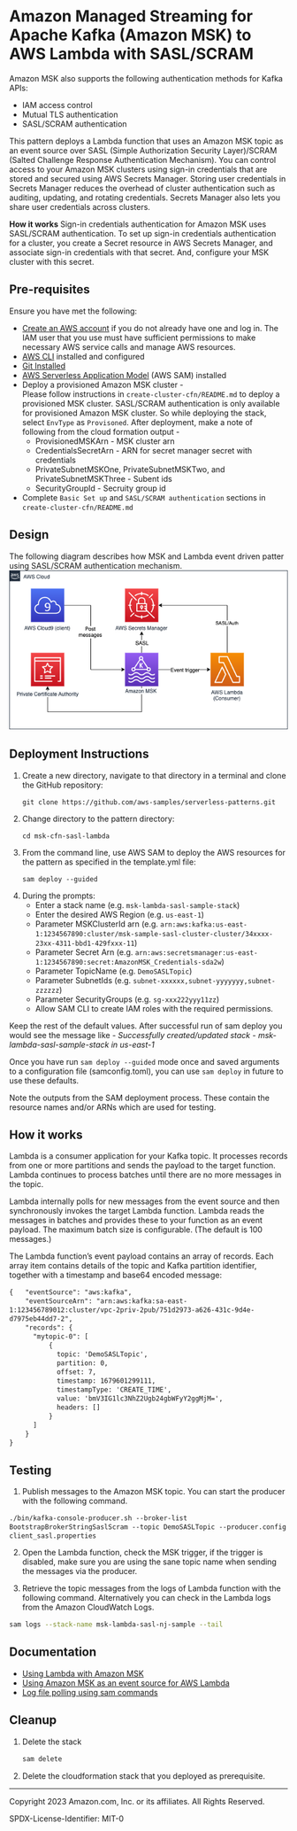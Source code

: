 # Amazon Managed Streaming for Apache Kafka (Amazon MSK) to AWS Lambda with SASL/SCRAM

Amazon MSK also supports the following authentication methods for Kafka APIs:
* IAM access control
* Mutual TLS authentication
* SASL/SCRAM authentication

This pattern deploys a Lambda function that uses an Amazon MSK topic as an event source over SASL (Simple Authorization Security Layer)/SCRAM (Salted Challenge Response Authentication Mechanism). You can control access to your Amazon MSK clusters using sign-in credentials that are stored and secured using AWS Secrets Manager. Storing user credentials in Secrets Manager reduces the overhead of cluster authentication such as auditing, updating, and rotating credentials. Secrets Manager also lets you share user credentials across clusters.

**How it works**
Sign-in credentials authentication for Amazon MSK uses SASL/SCRAM authentication. To set up sign-in credentials authentication for a cluster, you create a Secret resource in AWS Secrets Manager, and associate sign-in credentials with that secret. And, configure your MSK cluster with this secret.


[//]: # (Learn more about this pattern at Serverless Land Patterns: https://serverlessland.com/patterns/msk-lambda-sasl)


## Pre-requisites
Ensure you have met the following:
* [Create an AWS account](https://portal.aws.amazon.com/gp/aws/developer/registration/index.html) if you do not already have one and log in. The IAM user that you use must have sufficient permissions to make necessary AWS service calls and manage AWS resources.
* [AWS CLI](https://docs.aws.amazon.com/cli/latest/userguide/install-cliv2.html) installed and configured
* [Git Installed](https://git-scm.com/book/en/v2/Getting-Started-Installing-Git)
* [AWS Serverless Application Model](https://docs.aws.amazon.com/serverless-application-model/latest/developerguide/serverless-sam-cli-install.html) (AWS SAM) installed
* Deploy a provisioned Amazon MSK cluster - <br>
   Please follow instructions in `create-cluster-cfn/README.md` to deploy a provisioned MSK cluster. SASL/SCRAM authentication is only available for provisioned Amazon MSK cluster. So while deploying the stack, select `EnvType` as `Provisoned`. After deployment, make a note of following from the cloud formation output - 
    - ProvisionedMSKArn - MSK cluster arn
    - CredentialsSecretArn - ARN for secret manager secret with credentials
    - PrivateSubnetMSKOne, PrivateSubnetMSKTwo, and PrivateSubnetMSKThree - Subent ids
    - SecurityGroupId - Secruity group id
* Complete `Basic Set up` and `SASL/SCRAM authentication` sections in `create-cluster-cfn/README.md` 
## Design
The following diagram describes how MSK and Lambda event driven patter using SASL/SCRAM authentication mechanism.
![SASL Diagram](./images/msk-lambda-sasl.png)
## Deployment Instructions

1. Create a new directory, navigate to that directory in a terminal and clone the GitHub repository:
    ``` 
    git clone https://github.com/aws-samples/serverless-patterns.git
    ```
1. Change directory to the pattern directory:
    ```
    cd msk-cfn-sasl-lambda
    ```
1. From the command line, use AWS SAM to deploy the AWS resources for the pattern as specified in the template.yml file:
    ```
    sam deploy --guided
    ```
1. During the prompts:
    * Enter a stack name (e.g. `msk-lambda-sasl-sample-stack`)
    * Enter the desired AWS Region (e.g. `us-east-1`)
    * Parameter MSKClusterId arn (e.g. `arn:aws:kafka:us-east-1:1234567890:cluster/msk-sample-sasl-cluster-cluster/34xxxx-23xx-4311-bbd1-429fxxx-11`)
    * Parameter Secret Arn (e.g. `arn:aws:secretsmanager:us-east-1:1234567890:secret:AmazonMSK_Credentials-sda2w`)
    * Parameter TopicName (e.g. `DemoSASLTopic`)
    * Parameter SubnetIds (e.g. `subnet-xxxxxx,subnet-yyyyyyy,subnet-zzzzzz`)
    * Parameter SecurityGroups (e.g. `sg-xxx222yyy11zz`)
    * Allow SAM CLI to create IAM roles with the required permissions.

Keep the rest of the default values. After successful run of sam deploy you would see the  message like - _Successfully created/updated stack - msk-lambda-sasl-sample-stack in us-east-1_

Once you have run `sam deploy --guided` mode once and saved arguments to a configuration file (samconfig.toml), you can use `sam deploy` in future to use these defaults.

Note the outputs from the SAM deployment process. These contain the resource names and/or ARNs which are used for testing.

## How it works

Lambda is a consumer application for your Kafka topic. It processes records from one or more partitions and sends the payload to the target function. Lambda continues to process batches until there are no more messages in the topic.

Lambda internally polls for new messages from the event source and then synchronously invokes the target Lambda function. Lambda reads the messages in batches and provides these to your function as an event payload. The maximum batch size is configurable. (The default is 100 messages.) 

The Lambda function’s event payload contains an array of records. Each array item contains details of the topic and Kafka partition identifier, together with a timestamp and base64 encoded message:

```
{   "eventSource": "aws:kafka",
    "eventSourceArn": "arn:aws:kafka:sa-east-1:123456789012:cluster/vpc-2priv-2pub/751d2973-a626-431c-9d4e-d7975eb44dd7-2",
    "records": {
      "mytopic-0": [
          {
            topic: 'DemoSASLTopic',
            partition: 0,
            offset: 7,
            timestamp: 1679601299111,
            timestampType: 'CREATE_TIME',
            value: 'bmV3IG1lc3NhZ2Ugb24gbWFyY2ggMjM=',
            headers: []
          }
      ]
    }
}
```

## Testing

1. Publish messages to the Amazon MSK topic. You can start the producer with the following command.

```
./bin/kafka-console-producer.sh --broker-list BootstrapBrokerStringSaslScram --topic DemoSASLTopic --producer.config client_sasl.properties

```
2. Open the Lambda function, check the MSK trigger, if the trigger is disabled, make sure you are using the sane topic name when sending the messages via the producer.

3. Retrieve the topic messages from the logs of Lambda function with the following command. Alternatively you can check in the Lambda logs from the Amazon CloudWatch Logs.

```bash
sam logs --stack-name msk-lambda-sasl-nj-sample --tail
```
## Documentation
- [Using Lambda with Amazon MSK](https://docs.aws.amazon.com/lambda/latest/dg/with-msk.html)
- [Using Amazon MSK as an event source for AWS Lambda](https://aws.amazon.com/blogs/compute/using-amazon-msk-as-an-event-source-for-aws-lambda/)
- [Log file polling using sam commands](https://docs.aws.amazon.com/serverless-application-model/latest/developerguide/sam-cli-command-reference-sam-logs.html)
## Cleanup
 
1. Delete the stack
    ```bash
    sam delete
    ```
2. Delete the cloudformation stack that you deployed as prerequisite. 

----
Copyright 2023 Amazon.com, Inc. or its affiliates. All Rights Reserved.

SPDX-License-Identifier: MIT-0
